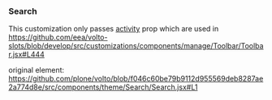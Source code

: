 ### Search

This customization only passes [activity](https://github.com/eea/volto-slots/blob/develop/src/customizations/components/theme/ContactForm/ContactForm.jsx#L225) prop which are used in https://github.com/eea/volto-slots/blob/develop/src/customizations/components/manage/Toolbar/Toolbar.jsx#L444

original element: https://github.com/plone/volto/blob/f046c60be79b9112d955569deb8287ae2a774d8e/src/components/theme/Search/Search.jsx#L1

